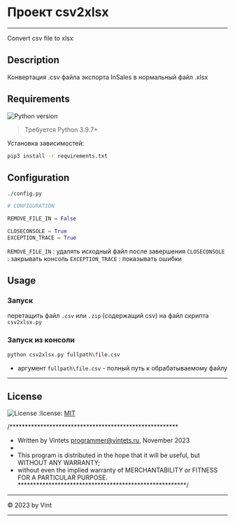
# Проект  csv2xlsx

---------------------------------------------------------


Convert csv file to xlsx

## Description

Конвертация .csv файла экспорта InSales в нормальный файл .xlsx


## Requirements

![Python version](https://img.shields.io/badge/python-3.9%2B-blue)
> Требуется Python 3.9.7+

Установка зависимостей:
```sh
pip3 install -r requirements.txt
```


## Configuration

`./config.py`

```python
# CONFIGURATION

REMOVE_FILE_IN = False

CLOSECONSOLE = True
EXCEPTION_TRACE = True
```
``REMOVE_FILE_IN`` : удалять исходный файл после завершения
``CLOSECONSOLE`` : закрывать консоль
``EXCEPTION_TRACE`` : показывать ошибки


## Usage

### Запуск

перетащить файл `.csv` или `.zip` (содержащий csv) на файл скрипта `csv2xlsx.py`

### Запуск из консоли

```bash
python csv2xlsx.py fullpath\file.csv
```
- аргумент `fullpath\file.csv` - полный путь к обрабатываемому файлу


____

## License

![License](https://img.shields.io/badge/license-MIT-green)
:license:  [MIT](https://github.com/toorusr/csv2xlsx/tree/master/LICENSE)


/*******************************************************
 * Written by Vintets <programmer@vintets.ru>, November 2023
 *
 * This program is distributed in the hope that it will be useful, but WITHOUT ANY WARRANTY;
 * without even the implied warranty of MERCHANTABILITY or FITNESS FOR A PARTICULAR PURPOSE.
*******************************************************/

____

:copyright: 2023 by Vint
____
